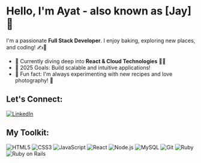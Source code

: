 # Hello, I'm Ayat - also known as [Jay] 👋

I'm a passionate **Full Stack Developer**. I enjoy baking, exploring new places, and coding! ✍️🍰

- 🌿 Currently diving deep into **React & Cloud Technologies** 👨‍💻
- 🎯 2025 Goals: Build scalable and intuitive applications!
- 🎥 Fun fact: I'm always experimenting with new recipes and love photography! 📸

## Let's Connect:

[![LinkedIn](https://img.shields.io/badge/-LinkedIn-blue?logo=LinkedIn&logoColor=white&link=https://www.linkedin.com/feed/?trk=guest_homepage-basic_google-one-tap-submit)](https://www.linkedin.com/feed/?trk=guest_homepage-basic_google-one-tap-submit)

## My Toolkit:

![HTML5](https://img.shields.io/badge/-HTML5-E34F26?logo=html5&logoColor=white)
![CSS3](https://img.shields.io/badge/-CSS3-1572B6?logo=css3)
![JavaScript](https://img.shields.io/badge/-JavaScript-F7DF1E?logo=javascript&logoColor=black)
![React](https://img.shields.io/badge/-React-61DAFB?logo=react&logoColor=black)
![Node.js](https://img.shields.io/badge/-Node.js-339933?logo=node.js&logoColor=white)
![MySQL](https://img.shields.io/badge/-MySQL-4479A1?logo=mysql&logoColor=white)
![Git](https://img.shields.io/badge/-Git-F05032?logo=git&logoColor=white)
![Ruby](https://img.shields.io/badge/-Ruby-CC342D?logo=ruby&logoColor=white)
![Ruby on Rails](https://img.shields.io/badge/-Ruby%20on%20Rails-CC0000?logo=ruby-on-rails&logoColor=white)
